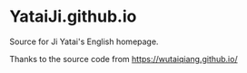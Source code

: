 # YataiJi.github.io

Source for Ji Yatai's English homepage.

Thanks to the source code from https://wutaiqiang.github.io/
